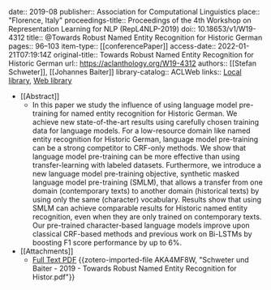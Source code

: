 date:: 2019-08
publisher:: Association for Computational Linguistics
place:: "Florence, Italy"
proceedings-title:: Proceedings of the 4th Workshop on Representation Learning for NLP (RepL4NLP-2019)
doi:: 10.18653/v1/W19-4312
title:: @Towards Robust Named Entity Recognition for Historic German
pages:: 96–103
item-type:: [[conferencePaper]]
access-date:: 2022-01-21T07:19:14Z
original-title:: Towards Robust Named Entity Recognition for Historic German
url:: https://aclanthology.org/W19-4312
authors:: [[Stefan Schweter]], [[Johannes Baiter]]
library-catalog:: ACLWeb
links:: [Local library](zotero://select/groups/2386895/items/5AB5LTCC), [Web library](https://www.zotero.org/groups/2386895/items/5AB5LTCC)

- [[Abstract]]
	- In this paper we study the influence of using language model pre-training for named entity recognition for Historic German. We achieve new state-of-the-art results using carefully chosen training data for language models. For a low-resource domain like named entity recognition for Historic German, language model pre-training can be a strong competitor to CRF-only methods. We show that language model pre-training can be more effective than using transfer-learning with labeled datasets. Furthermore, we introduce a new language model pre-training objective, synthetic masked language model pre-training (SMLM), that allows a transfer from one domain (contemporary texts) to another domain (historical texts) by using only the same (character) vocabulary. Results show that using SMLM can achieve comparable results for Historic named entity recognition, even when they are only trained on contemporary texts. Our pre-trained character-based language models improve upon classical CRF-based methods and previous work on Bi-LSTMs by boosting F1 score performance by up to 6%.
- [[Attachments]]
	- [Full Text PDF](https://aclanthology.org/W19-4312.pdf) {{zotero-imported-file AKA4MF8W, "Schweter und Baiter - 2019 - Towards Robust Named Entity Recognition for Histor.pdf"}}
